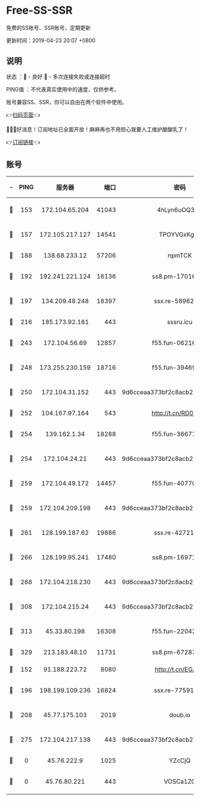 # Free-SS-SSR

免费的SS账号、SSR账号，定期更新

更新时间：2019-04-23 20:07 +0800

## 说明

状态     ：🙂 - 良好 🙁 - 多次连接失败或连接超时

PING值   ：不代表真实使用中的速度，仅供参考。

账号兼容SS、SSR，你可以自由在两个软件中使用。

👉[扫码页面](https://liesauer.github.io/Free-SS-SSR/)👈

🎉🎉🎉好消息！订阅地址已全面开放！麻麻再也不用担心我要人工维护酸酸乳了！

👉[订阅链接](https://www.liesauer.net/yogurt/subscribe?ACCESS_TOKEN=DAYxR3mMaZAsaqUb)👈

## 账号

|-|PING|服务器|端口|密码|加密方式|区域|
|:----:|:----:|:-----:|-----:|:----:|:----:|:----:|
|🙂|153|172.104.65.204|41043|4hLyn6uOQ3hU|aes-256-cfb|JP|
|🙂|157|172.105.217.127|14541|TPOYVGxKglpi|aes-256-cfb|JP|
|🙂|188|138.68.233.12|57206|npmTCK|rc4-md5|US|
|🙂|192|192.241.221.124|16136|ss8.pm-17016090|aes-256-cfb|US|
|🙂|197|134.209.48.248|18397|ssx.re-58962936|aes-256-cfb|US|
|🙂|216|185.173.92.181|443|sssru.icu|rc4-md5|RU|
|🙂|243|172.104.56.69|12857|f55.fun-06216036|aes-256-cfb|SG|
|🙂|248|173.255.230.159|18716|f55.fun-39469519|aes-256-cfb|US|
|🙂|250|172.104.31.152|443|9d6cceaa373bf2c8acb22e60b6a58be6|aes-256-cfb|US|
|🙂|252|104.167.97.164|543|http://t.cn/RD0D7sx|rc4-md5|CA|
|🙂|254|139.162.1.34|18288|f55.fun-36671353|aes-256-cfb|SG|
|🙂|254|172.104.24.21|443|9d6cceaa373bf2c8acb22e60b6a58be6|aes-256-cfb|US|
|🙂|259|172.104.49.172|14457|f55.fun-40770290|aes-256-cfb|SG|
|🙂|259|172.104.209.198|443|9d6cceaa373bf2c8acb22e60b6a58be6|aes-256-cfb|US|
|🙂|261|128.199.187.62|19886|ssx.re-42721039|aes-256-cfb|SG|
|🙂|266|128.199.95.241|17480|ss8.pm-16971643|aes-256-cfb|SG|
|🙂|268|172.104.218.230|443|9d6cceaa373bf2c8acb22e60b6a58be6|aes-256-cfb|US|
|🙂|308|172.104.215.24|443|9d6cceaa373bf2c8acb22e60b6a58be6|aes-256-cfb|US|
|🙂|313|45.33.80.198|16308|f55.fun-22042256|aes-256-cfb|US|
|🙂|329|213.183.48.10|11731|ss8.pm-67287646|rc4-md5|RU|
|🙂|152|91.188.223.72|8080|http://t.cn/EGJIyrl|rc4-md5|RU|
|🙂|196|198.199.109.236|16824|ssx.re-77591360|aes-256-cfb|US|
|🙂|208|45.77.175.103|2019|doub.io|aes-128-ctr|SG|
|🙂|275|172.104.217.138|443|9d6cceaa373bf2c8acb22e60b6a58be6|aes-256-cfb|US|
|🙁|0|45.76.222.9|1025|YZcCjQ|rc4-md5|JP|
|🙁|0|45.76.80.221|443|VOSCa1ZG|aes-256-cfb|DE|
